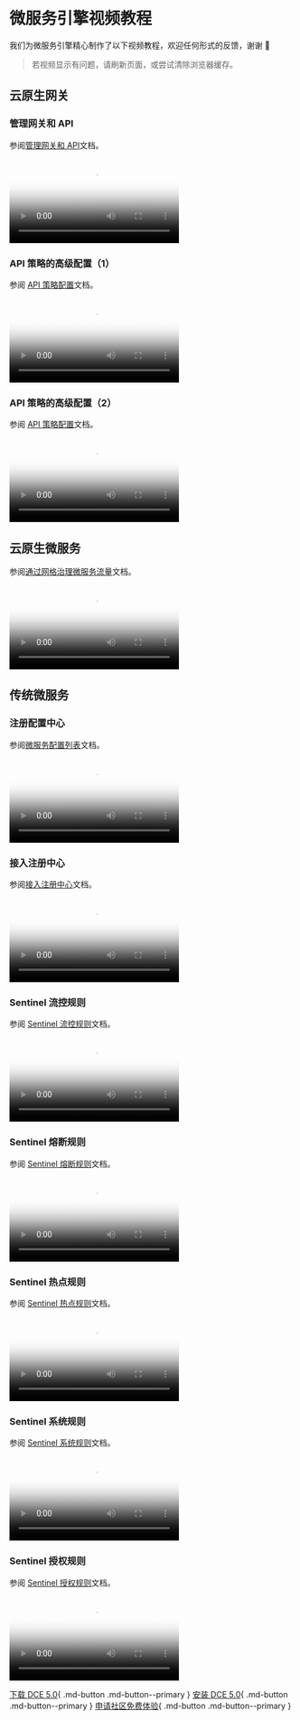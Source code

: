 # 微服务引擎视频教程

我们为微服务引擎精心制作了以下视频教程，欢迎任何形式的反馈，谢谢 🙏

> 若视频显示有问题，请刷新页面，或尝试清除浏览器缓存。

## 云原生网关

### 管理网关和 API

参阅[管理网关和 API](../skoala/gateway/api/index.md)文档。

<div class="responsive-video-container">
<video controls src="https://harbor-test2.cn-sh2.ufileos.com/docs/videos/gateway%26api.mp4" preload="metadata" poster="images/skoala-gateway.png"></video>
</div>

### API 策略的高级配置（1）

参阅 [API 策略配置](../skoala/gateway/api/api-policy.md)文档。

<div class="responsive-video-container">
<video controls src="https://harbor-test2.cn-sh2.ufileos.com/docs/videos/apipolicy1.mp4" preload="metadata" poster="images/skoala-api1.png"></video>
</div>

### API 策略的高级配置（2）

参阅 [API 策略配置](../skoala/gateway/api/api-policy.md)文档。

<div class="responsive-video-container">
<video controls src="https://harbor-test2.cn-sh2.ufileos.com/docs/videos/api-policy2.mp4" preload="metadata" poster="images/skoala-api2.png"></video>
</div>

## 云原生微服务

参阅[通过网格治理微服务流量](../mspider/user-guide/traffic-governance/README.md)文档。

<div class="responsive-video-container">
<video controls src="https://harbor-test2.cn-sh2.ufileos.com/docs/videos/traffic-governance.mp4" preload="metadata" poster="images/skoala-mesh.png"></video>
</div>

## 传统微服务

### 注册配置中心

参阅[微服务配置列表](../skoala/trad-ms/hosted/configs.md)文档。

<div class="responsive-video-container">
<video controls src="https://harbor-test2.cn-sh2.ufileos.com/docs/videos/create-config.mp4" preload="metadata" poster="images/skoala-config.png"></video>
</div>

### 接入注册中心

参阅[接入注册中心](../skoala/trad-ms/integrated/index.md)文档。

<div class="responsive-video-container">
<video controls src="https://harbor-test2.cn-sh2.ufileos.com/docs/videos/integrate-registry.mp4" preload="metadata" poster="images/skoala-integrate.png"></video>
</div>

### Sentinel 流控规则

参阅 [Sentinel 流控规则](../skoala/trad-ms/hosted/services/flow-control.md)文档。

<div class="responsive-video-container">
<video controls src="https://harbor-test2.cn-sh2.ufileos.com/docs/videos/sentinel-flow-control.mp4" preload="metadata" poster="images/skoala-flow-control.png"></video>
</div>

### Sentinel 熔断规则

参阅 [Sentinel 熔断规则](../skoala/trad-ms/hosted/services/circuit-breaker.md)文档。

<div class="responsive-video-container">
<video controls src="https://harbor-test2.cn-sh2.ufileos.com/docs/videos/circuit-breaker.mp4" preload="metadata" poster="images/skoala-circuit-breaker.png"></video>
</div>

### Sentinel 热点规则

参阅 [Sentinel 热点规则](../skoala/trad-ms/hosted/services/hotspot.md)文档。

<div class="responsive-video-container">
<video controls src="https://harbor-test2.cn-sh2.ufileos.com/docs/videos/sentinel-hotspot.mp4" preload="metadata" poster="images/skoala-hotspot.png"></video>
</div>

### Sentinel 系统规则

参阅 [Sentinel 系统规则](../skoala/trad-ms/hosted/services/system.md)文档。

<div class="responsive-video-container">
<video controls src="https://harbor-test2.cn-sh2.ufileos.com/docs/videos/sys-rule.mp4" preload="metadata" poster="images/sentinel-sys-rule.jpg"></video>
</div>

### Sentinel 授权规则

参阅 [Sentinel 授权规则](../skoala/trad-ms/hosted/services/auth.md)文档。

<div class="responsive-video-container">
<video controls src="https://harbor-test2.cn-sh2.ufileos.com/docs/videos/authn-rule.mp4" preload="metadata" poster="images/authn-rule.jpg"></video>
</div>

[下载 DCE 5.0](../download/index.md){ .md-button .md-button--primary }
[安装 DCE 5.0](../install/index.md){ .md-button .md-button--primary }
[申请社区免费体验](../dce/license0.md){ .md-button .md-button--primary }
